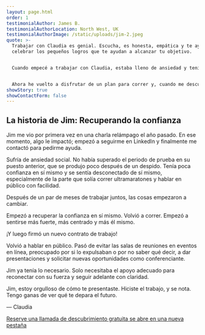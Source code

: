 ```yaml
---
layout: page.html
order: 1
testimonialAuthor: James B.
testimonialAuthorLocation: North West, UK
testimonialAuthorImage: /static/uploads/jim-2.jpeg
quote: >-
  Trabajar con Claudia es genial. Escucha, es honesta, empática y te ayuda a
  celebrar los pequeños logros que te ayudan a alcanzar tu objetivo.


  Cuando empecé a trabajar con Claudia, estaba lleno de ansiedad y tenía problemas de autoestima. Había perdido el interés por correr y entrenar, y siempre me decía que no podía volver a hacerlo o que empezaría otra vez.


  Ahora he vuelto a disfrutar de un plan para correr y, cuando me descubro pensando mal de mí mismo o no valoro las situaciones, una pequeña Claudia se me aparece y me recuerda que debo ser amable conmigo mismo. He perdido mucho peso físico y mental desde que empecé a trabajar con Claudia y a cambiar mi forma de pensar sobre mí mismo. Lleva tiempo y puede ser difícil después de pensar de cierta manera durante tanto tiempo, pero el esfuerzo está dando sus frutos.
showStory: true
showContactForm: false
---
```

## La historia de Jim: Recuperando la confianza

Jim me vio por primera vez en una charla relámpago el año pasado. En ese momento, algo le impactó; empezó a seguirme en LinkedIn y finalmente me contactó para pedirme ayuda.

Sufría de ansiedad social. No había superado el periodo de prueba en su puesto anterior, que se produjo poco después de un despido. Tenía poca confianza en sí mismo y se sentía desconectado de sí mismo, especialmente de la parte que solía correr ultramaratones y hablar en público con facilidad.

Después de un par de meses de trabajar juntos, las cosas empezaron a cambiar.

Empezó a recuperar la confianza en sí mismo. Volvió a correr. Empezó a sentirse más fuerte, más centrado y más él mismo.

¡Y luego firmó un nuevo contrato de trabajo!

Volvió a hablar en público. Pasó de evitar las salas de reuniones en eventos en línea, preocupado por si lo expulsaban o por no saber qué decir, a dar presentaciones y solicitar nuevas oportunidades como conferenciante.

Jim ya tenía lo necesario. Solo necesitaba el apoyo adecuado para reconectar con su fuerza y seguir adelante con claridad.

Jim, estoy orgulloso de cómo te presentaste. Hiciste el trabajo, y se nota. Tengo ganas de ver qué te depara el futuro.

— Claudia

<a href="https://claudiadecarlo.zohobookings.eu/#/240577000000038054" rel="noopener noreferrer" class="btn" target="_blank">Reserve una llamada de descubrimiento gratuita <span class="sr-only">se abre en una nueva pestaña</span></a>
